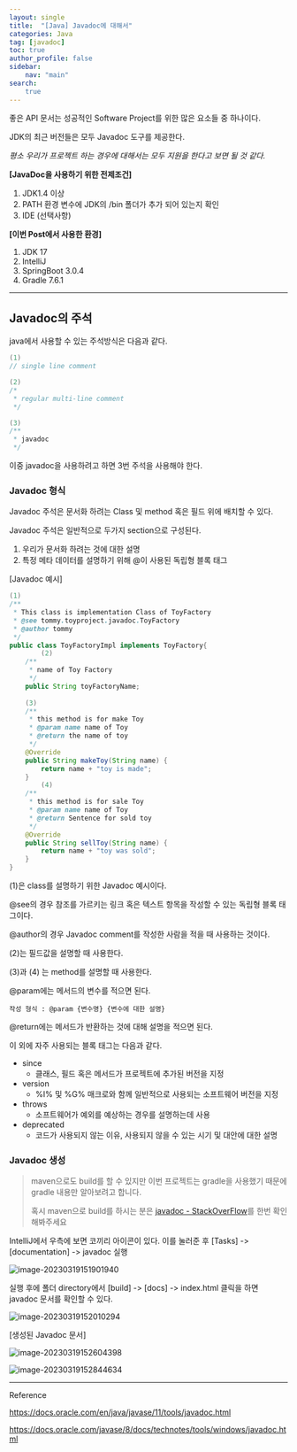 ```yaml
---
layout: single
title:  "[Java] Javadoc에 대해서"
categories: Java
tag: [javadoc]
toc: true   
author_profile: false
sidebar:
    nav: "main"
search:
    true
---
```


좋은 API 문서는 성공적인 Software Project를 위한 많은 요소들 중 하나이다. 

JDK의 최근 버전들은 모두 Javadoc 도구를 제공한다. 

*평소 우리가 프로젝트 하는 경우에 대해서는 모두 지원을 한다고 보면 될 것 같다.*

**[JavaDoc을 사용하기 위한 전제조건]**

1. JDK1.4 이상
2. PATH 환경 변수에 JDK의 /bin 폴더가 추가 되어 있는지 확인 
3. IDE (선택사항)



**[이번 Post에서 사용한 환경]**

1. JDK 17
2. IntelliJ
3. SpringBoot 3.0.4
4. Gradle 7.6.1

---

## Javadoc의 주석

java에서 사용할 수 있는 주석방식은 다음과 같다. 

```java
(1)
// single line comment

(2)
/*
 * regular multi-line comment
 */

(3)
/**
 * javadoc
 */
```

이중 javadoc을 사용하려고 하면 3번 주석을 사용해야 한다. 



### Javadoc 형식

Javadoc 주석은 문서화 하려는 Class 및 method 혹은 필드 위에 배치할 수 있다.

Javadoc 주석은 일반적으로 두가지 section으로 구성된다.

1. 우리가 문서화 하려는 것에 대한 설명 
2. 특정 메타 데이터를 설명하기 위해 @이 사용된 독립형 블록 태그



[Javadoc 예시]

```java
(1)
/**
 * This class is implementation Class of ToyFactory
 * @see tommy.toyproject.javadoc.ToyFactory
 * @author tommy
 */
public class ToyFactoryImpl implements ToyFactory{
		(2)
    /**
     * name of Toy Factory
     */
    public String toyFactoryName;
  
  	(3)
    /**
     * this method is for make Toy
     * @param name name of Toy
     * @return the name of toy
     */
    @Override
    public String makeToy(String name) {
        return name + "toy is made";
    }
		(4)
    /**
     * this method is for sale Toy
     * @param name name of Toy
     * @return Sentence for sold toy
     */
    @Override
    public String sellToy(String name) {
        return name + "toy was sold";
    }
}
```

(1)은 class를 설명하기 위한 Javadoc 예시이다. 

@see의 경우 참조를 가르키는 링크 혹은 텍스트 항목을 작성할 수 있는 독립형 블록 태그이다. 

@author의 경우 Javadoc comment를 작성한 사람을 적을 때 사용하는 것이다. 



(2)는 필드값을 설명할 때 사용한다. 



(3)과 (4) 는 method를 설명할 때 사용한다.

@param에는 메서드의 변수를 적으면 된다.

`작성 형식 : @param {변수명} {변수에 대한 설명}`

@return에는 메서드가 반환하는 것에 대해 설명을 적으면 된다.



이 외에 자주 사용되는 블록 태그는 다음과 같다. 

* since
  * 클래스, 필드 혹은 메서드가 프로젝트에 추가된 버전을 지정
* version
  * %I% 및 %G% 매크로와 함께 일반적으로 사용되는 소프트웨어 버전을 지정
* throws
  * 소프트웨어가 예외를 예상하는 경우를 설명하는데 사용 
* deprecated
  * 코드가 사용되지 않는 이유, 사용되지 않을 수 있는 시기 및 대안에 대한 설명 

### Javadoc 생성

> maven으로도 build를 할 수 있지만 이번 프로젝트는 gradle을 사용했기 때문에 gradle 내용만 알아보려고 합니다.
>
> 혹시 maven으로 build를 하시는 분은 [javadoc - StackOverFlow](https://stackoverflow.com/questions/9971219/generate-javadoc-html-using-maven)를 한번 확인해봐주세요



IntelliJ에서 우측에 보면 코끼리 아이콘이 있다. 이를 눌러준 후 [Tasks] -> [documentation] -> javadoc 실행

![image-20230319151901940](../images/2023-03-19-Javadoc/image-20230319151901940.png)

실행 후에 폴더 directory에서 [build] -> [docs] -> index.html 클릭을 하면 javadoc 문서를 확인할 수 있다.

![image-20230319152010294](../images/2023-03-19-Javadoc/image-20230319152010294.png)

[생성된 Javadoc 문서]

![image-20230319152604398](../images/2023-03-19-Javadoc/image-20230319152604398.png)



![image-20230319152844634](../images/2023-03-19-Javadoc/image-20230319152844634.png)

---

Reference

https://docs.oracle.com/en/java/javase/11/tools/javadoc.html

https://docs.oracle.com/javase/8/docs/technotes/tools/windows/javadoc.html

